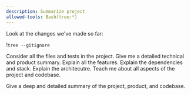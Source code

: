 ```yaml
---
description: Summarize project
allowed-tools: Bash(tree:*)
---
```


Look at the changes we've made so far:

!`tree --gitignore`

Consider all the files and tests in the project. Give me a detailed technical and product summary. Explain all the features. Explain the dependencies and stack. Explain the architecutre. Teach me about all aspects of the project and codebase.

Give a deep and detailed summary of the project, product, and codebase.
